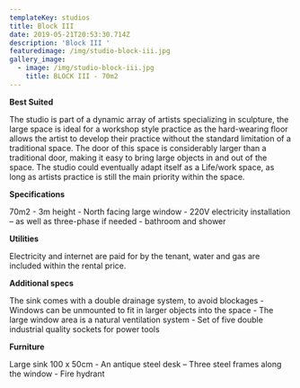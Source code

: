 ```yaml
---
templateKey: studios
title: Block III
date: 2019-05-21T20:53:30.714Z
description: 'Block III '
featuredimage: /img/studio-block-iii.jpg
gallery_image:
  - image: /img/studio-block-iii.jpg
    title: BLOCK III - 70m2
---
```

**Best Suited** 

The studio is part of a dynamic array of artists specializing in sculpture, the large space is ideal for a workshop style practice as the hard-wearing floor allows the artist to develop their practice without the standard limitation of a traditional space.  The door of this space is considerably larger than a traditional door, making it easy to bring large objects in and out of the space. The studio could eventually adapt itself as a Life/work space, as long as artists practice is still the main priority within the space. 



**Specifications**

70m2 - 3m height - North facing large window - 220V electricity installation – as well as three-phase if needed - bathroom and shower 



**Utilities**

Electricity and internet are paid for by the tenant, water and gas are included within the rental price.



**Additional specs**

The sink comes with a double drainage system, to avoid blockages - Windows can be unmounted to fit in larger objects into the space - The large window area is a natural ventilation system - Set of five double industrial quality sockets for power tools



**Furniture**

Large sink 100 x 50cm - An antique steel desk – Three steel frames along the window - Fire hydrant

